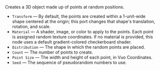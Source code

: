 Creates a 3D object made up of points at random positions.

   - `Transform` — By default, the points are created within a 1-unit-wide shape centered at the origin; this port changes that shape's translation, rotation, and scale.
   - `Material` — A shader, image, or color to apply to the points.  Each point is assigned random texture coordinates.  If no material is provided, this node uses a default gradient-colored checkerboard shader.
   - `Distribution` — The shape in which the random points are placed.
   - `Count` — The number of points to create.
   - `Point Size` — The width and height of each point, in Vuo Coordinates.
   - `Seed` — The sequence of pseudorandom numbers to use.
